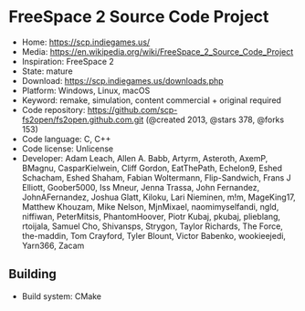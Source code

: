 # FreeSpace 2 Source Code Project

- Home: https://scp.indiegames.us/
- Media: https://en.wikipedia.org/wiki/FreeSpace_2_Source_Code_Project
- Inspiration: FreeSpace 2
- State: mature
- Download: https://scp.indiegames.us/downloads.php
- Platform: Windows, Linux, macOS
- Keyword: remake, simulation, content commercial + original required
- Code repository: https://github.com/scp-fs2open/fs2open.github.com.git (@created 2013, @stars 378, @forks 153)
- Code language: C, C++
- Code license: Unlicense
- Developer: Adam Leach, Allen A. Babb, Artyrm, Asteroth, AxemP, BMagnu, CasparKielwein, Cliff Gordon, EatThePath, Echelon9, Eshed Schacham, Eshed Shaham, Fabian Woltermann, Flip-Sandwich, Frans J Elliott, Goober5000, Iss Mneur, Jenna Trassa, John Fernandez, JohnAFernandez, Joshua Glatt, Kiloku, Lari Nieminen, m!m, MageKing17, Matthew Khouzam, Mike Nelson, MjnMixael, naomimyselfandi, ngld, niffiwan, PeterMitsis, PhantomHoover, Piotr Kubaj, pkubaj, plieblang, rtoijala, Samuel Cho, Shivansps, Strygon, Taylor Richards, The Force, the-maddin, Tom Crayford, Tyler Blount, Victor Babenko, wookieejedi, Yarn366, Zacam

## Building

- Build system: CMake
